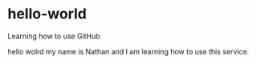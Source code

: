# hello-world
Learning how to use GitHub

hello wolrd my name is Nathan and I am learning how to use this service.
